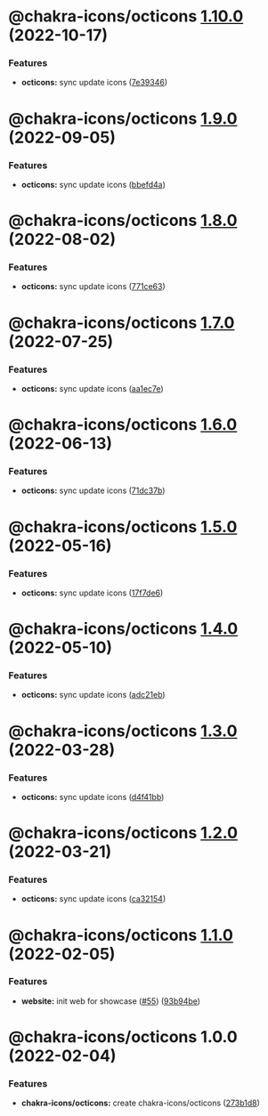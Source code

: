 # @chakra-icons/octicons [1.10.0](https://github.com/kodingdotninja/chakra-icons/compare/@chakra-icons/octicons@1.9.0...@chakra-icons/octicons@1.10.0) (2022-10-17)

### Features

- **octicons:** sync update icons ([7e39346](https://github.com/kodingdotninja/chakra-icons/commit/7e39346f7f5b4fa77df4c2087f8fb5329e88e833))

# @chakra-icons/octicons [1.9.0](https://github.com/kodingdotninja/chakra-icons/compare/@chakra-icons/octicons@1.8.0...@chakra-icons/octicons@1.9.0) (2022-09-05)

### Features

- **octicons:** sync update icons ([bbefd4a](https://github.com/kodingdotninja/chakra-icons/commit/bbefd4a19c3f99c98e5ad7a4eac1274a05cac0ff))

# @chakra-icons/octicons [1.8.0](https://github.com/kodingdotninja/chakra-icons/compare/@chakra-icons/octicons@1.7.0...@chakra-icons/octicons@1.8.0) (2022-08-02)

### Features

- **octicons:** sync update icons ([771ce63](https://github.com/kodingdotninja/chakra-icons/commit/771ce63c4261742f975111ebf17ea3f1085628d1))

# @chakra-icons/octicons [1.7.0](https://github.com/kodingdotninja/chakra-icons/compare/@chakra-icons/octicons@1.6.0...@chakra-icons/octicons@1.7.0) (2022-07-25)

### Features

- **octicons:** sync update icons ([aa1ec7e](https://github.com/kodingdotninja/chakra-icons/commit/aa1ec7e5318d16472e44415e1e3720fe9140b96a))

# @chakra-icons/octicons [1.6.0](https://github.com/kodingdotninja/chakra-icons/compare/@chakra-icons/octicons@1.5.0...@chakra-icons/octicons@1.6.0) (2022-06-13)

### Features

- **octicons:** sync update icons ([71dc37b](https://github.com/kodingdotninja/chakra-icons/commit/71dc37b5cd55b73157dcb6494c3fb112d3f348d8))

# @chakra-icons/octicons [1.5.0](https://github.com/kodingdotninja/chakra-icons/compare/@chakra-icons/octicons@1.4.0...@chakra-icons/octicons@1.5.0) (2022-05-16)

### Features

- **octicons:** sync update icons ([17f7de6](https://github.com/kodingdotninja/chakra-icons/commit/17f7de698b573dbecfc540734fa78ab4cada9371))

# @chakra-icons/octicons [1.4.0](https://github.com/kodingdotninja/chakra-icons/compare/@chakra-icons/octicons@1.3.0...@chakra-icons/octicons@1.4.0) (2022-05-10)

### Features

- **octicons:** sync update icons ([adc21eb](https://github.com/kodingdotninja/chakra-icons/commit/adc21eb8880c8da519cef537e22f3f7e9f652230))

# @chakra-icons/octicons [1.3.0](https://github.com/kodingdotninja/chakra-icons/compare/@chakra-icons/octicons@1.2.0...@chakra-icons/octicons@1.3.0) (2022-03-28)

### Features

- **octicons:** sync update icons ([d4f41bb](https://github.com/kodingdotninja/chakra-icons/commit/d4f41bb06398086671ab3e39552b9e71c175b8ba))

# @chakra-icons/octicons [1.2.0](https://github.com/kodingdotninja/chakra-icons/compare/@chakra-icons/octicons@1.1.0...@chakra-icons/octicons@1.2.0) (2022-03-21)

### Features

- **octicons:** sync update icons ([ca32154](https://github.com/kodingdotninja/chakra-icons/commit/ca32154b41f597f9981ffc1708cb88b1271c9532))

# @chakra-icons/octicons [1.1.0](https://github.com/kodingdotninja/chakra-icons/compare/@chakra-icons/octicons@1.0.0...@chakra-icons/octicons@1.1.0) (2022-02-05)

### Features

- **website:** init web for showcase ([#55](https://github.com/kodingdotninja/chakra-icons/issues/55)) ([93b94be](https://github.com/kodingdotninja/chakra-icons/commit/93b94bebe0f9a7ff0481bf3c564515e75d453a02))

# @chakra-icons/octicons 1.0.0 (2022-02-04)

### Features

- **chakra-icons/octicons:** create chakra-icons/octicons ([273b1d8](https://github.com/kodingdotninja/chakra-icons/commit/273b1d8317e4cce6a5c03d18d45cb99dd2d35579))
